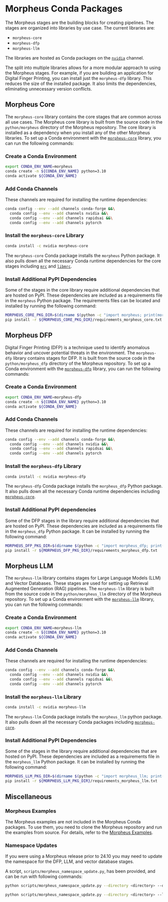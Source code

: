 <!--
SPDX-FileCopyrightText: Copyright (c) 2024, NVIDIA CORPORATION & AFFILIATES. All rights reserved.
SPDX-License-Identifier: Apache-2.0

Licensed under the Apache License, Version 2.0 (the "License");
you may not use this file except in compliance with the License.
You may obtain a copy of the License at

http://www.apache.org/licenses/LICENSE-2.0

Unless required by applicable law or agreed to in writing, software
distributed under the License is distributed on an "AS IS" BASIS,
WITHOUT WARRANTIES OR CONDITIONS OF ANY KIND, either express or implied.
See the License for the specific language governing permissions and
limitations under the License.
-->

# Morpheus Conda Packages
The Morpheus stages are the building blocks for creating pipelines. The stages are organized into libraries by use case. The current libraries are:
- `morpheus-core`
- `morpheus-dfp`
- `morpheus-llm`

The  libraries are hosted as Conda packages on the [`nvidia`](https://anaconda.org/nvidia/) channel.

The split into multiple libraries allows for a more modular approach to using the Morpheus stages. For example, if you are building an application for Digital Finger Printing, you can install just the `morpheus-dfp` library. This reduces the size of the installed package. It also limits the dependencies, eliminating unnecessary version conflicts.


## Morpheus Core
The `morpheus-core` library contains the core stages that are common across all use cases. The Morpheus core library is built from the source code in the `python/morpheus` directory of the Morpheus repository. The core library is installed as a dependency when you install any of the other Morpheus libraries.
To set up a Conda environment with the [`morpheus-core`](https://anaconda.org/nvidia/morpheus-core) library, you can run the following commands:

### Create a Conda Environment
```bash
export CONDA_ENV_NAME=morpheus
conda create -n ${CONDA_ENV_NAME} python=3.10
conda activate ${CONDA_ENV_NAME}
```

### Add Conda Channels
These channels are required for installing the runtime dependencies:
```bash
conda config --env --add channels conda-forge &&\
  conda config --env --add channels nvidia &&\
  conda config --env --add channels rapidsai &&\
  conda config --env --add channels pytorch
```

### Install the `morpheus-core` Library
```bash
conda install -c nvidia morpheus-core
```
The `morpheus-core` Conda package installs the `morpheus` Python package. It also pulls down all the necessary Conda runtime dependencies for the core stages including [`mrc`](https://anaconda.org/nvidia/mrc) and [`libmrc`](https://anaconda.org/nvidia/libmrc).

### Install Additional PyPI Dependencies
Some of the stages in the core library require additional dependencies that are hosted on PyPI. These dependencies are included as a requirements file in the `morpheus` Python package. The requirements files can be located and installed by running the following command:
```bash
MORPHEUS_CORE_PKG_DIR=$(dirname $(python -c "import morpheus; print(morpheus.__file__)"))
pip install -r ${MORPHEUS_CORE_PKG_DIR}/requirements_morpheus_core.txt
```

## Morpheus DFP
Digital Finger Printing (DFP) is a technique used to identify anomalous behavior and uncover potential threats in the environment​. The `morpheus-dfp` library contains stages for DFP. It is built from the source code in the `python/morpheus_dfp` directory of the Morpheus repository. To set up a Conda environment with the [`morpheus-dfp`](https://anaconda.org/nvidia/morpheus-dfp) library, you can run the following commands:

### Create a Conda Environment
```bash
export CONDA_ENV_NAME=morpheus-dfp
conda create -n ${CONDA_ENV_NAME} python=3.10
conda activate ${CONDA_ENV_NAME}
```

### Add Conda Channels
These channels are required for installing the runtime dependencies:
```bash
conda config --env --add channels conda-forge &&\
  conda config --env --add channels nvidia &&\
  conda config --env --add channels rapidsai &&\
  conda config --env --add channels pytorch
```

### Install the `morpheus-dfp` Library
```bash
conda install -c nvidia morpheus-dfp
```
The `morpheus-dfp` Conda package installs the `morpheus_dfp` Python package. It also pulls down all the necessary Conda runtime dependencies including [`morpheus-core`](https://anaconda.org/nvidia/morpheus-core).
### Install Additional PyPI dependencies
Some of the DFP stages in the library require additional dependencies that are hosted on PyPI. These dependencies are included as a requirements file in the `morpheus_dfp` Python package. It can be installed by running the following command:
```bash
MORPHEUS_DFP_PKG_DIR=$(dirname $(python -c "import morpheus_dfp; print(morpheus_dfp.__file__)"))
pip install -r ${MORPHEUS_DFP_PKG_DIR}/requirements_morpheus_dfp.txt
```

## Morpheus LLM
The `morpheus-llm` library contains stages for Large Language Models (LLM) and  Vector Databases. These stages are used for setting up Retrieval Augmented Generation (RAG) pipelines. The `morpheus-llm` library is built from the source code in the `python/morpheus_llm` directory of the Morpheus repository.
To set up a Conda environment with the [`morpheus-llm`](https://anaconda.org/nvidia/morpheus-dfp) library, you can run the following commands:

### Create a Conda Environment
```bash
export CONDA_ENV_NAME=morpheus-llm
conda create -n ${CONDA_ENV_NAME} python=3.10
conda activate ${CONDA_ENV_NAME}
```

### Add Conda Channels
These channels are required for installing the runtime dependencies:
```bash
conda config --env --add channels conda-forge &&\
  conda config --env --add channels nvidia &&\
  conda config --env --add channels rapidsai &&\
  conda config --env --add channels pytorch
```

### Install the `morpheus-llm` Library
```bash
conda install -c nvidia morpheus-llm
```
The `morpheus-llm` Conda package installs the `morpheus_llm` python package. It also pulls down all the necessary Conda packages including [`morpheus-core`](https://anaconda.org/nvidia/morpheus-core).

### Install Additional PyPI Dependencies
Some of the stages in the library require additional dependencies that are hosted on PyPI. These dependencies are included as a requirements file in the `morpheus_llm` Python package. It can be installed by running the following command:
```bash
MORPHEUS_LLM_PKG_DIR=$(dirname $(python -c "import morpheus_llm; print(morpheus_llm.__file__)"))
pip install -r ${MORPHEUS_LLM_PKG_DIR}/requirements_morpheus_llm.txt
```

## Miscellaneous
### Morpheus Examples
The Morpheus examples are not included in the Morpheus Conda packages. To use them, you need to clone the Morpheus repository and run the examples from source. For details, refer to the [Morpheus Examples](./examples.md).

### Namespace Updates
If you were using a Morpheus release prior to 24.10 you may need to update the namespace for the DFP, LLM, and vector database stages.

A script, `scripts/morpheus_namespace_update.py`, has been provided, and can be run with following commands:
```bash
python scripts/morpheus_namespace_update.py --directory <directory> --dfp
```
```bash
python scripts/morpheus_namespace_update.py --directory <directory> --llm
```
